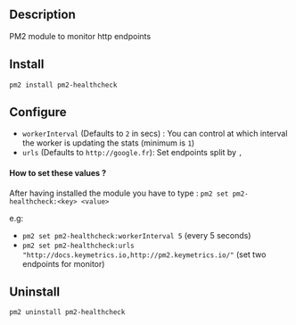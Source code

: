 ## Description

PM2 module to monitor http endpoints

## Install

`pm2 install pm2-healthcheck`

## Configure

- `workerInterval` (Defaults to `2` in secs) : You can control at which interval the worker is updating the stats (minimum is `1`)
- `urls` (Defaults to `http://google.fr`): Set endpoints split by `,`

#### How to set these values ?

 After having installed the module you have to type :
`pm2 set pm2-healthcheck:<key> <value>`

e.g: 
- `pm2 set pm2-healthcheck:workerInterval 5` (every 5 seconds)
- `pm2 set pm2-healthcheck:urls "http://docs.keymetrics.io,http://pm2.keymetrics.io/"` (set two endpoints for monitor)

## Uninstall

`pm2 uninstall pm2-healthcheck`
